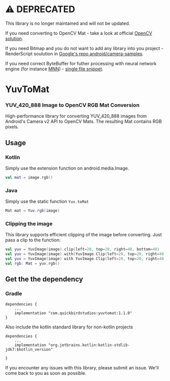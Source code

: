 # ⚠️ DEPRECATED 
This library is no longer maintained and will not be updated.

If you need converting to OpenCV Mat - take a look at official [OpenCV solution](
https://github.com/opencv/opencv/blob/master/modules/java/generator/android-21/java/org/opencv/android/JavaCamera2View.java#L344).

If you need Bitmap and you do not want to add any library into you project - RenderScript soulution in [Google's repo android/camera-samples](https://github.com/android/camera-samples/blob/2a6b5bd9b8a8d732536e65d1716c2aed1f879101/CameraUtils/lib/src/main/java/com/example/android/camera/utils/YuvToRgbConverter.kt).

If you need correct ByteBuffer for futher processing with neural network engine (for instance [MNN](https://github.com/alibaba/MNN/)) - [single file snippet](https://github.com/gordinmitya/yuv2buf).


# YuvToMat
### YUV_420_888 Image to OpenCV RGB Mat Conversion
High-performance library for converting YUV_420_888 images from Android's Camera v2 API to OpenCV Mats. The resulting Mat contains RGB pixels.
  
## Usage
### Kotlin
Simply use the extension function on android.media.Image.  

```kotlin
val mat = image.rgb()
```

### Java
Simply use the static function ```Yuv.toMat```

```java
Mat mat = Yuv.rgb(image)
```

### Clipping the image
This library supports efficient clipping of the image before converting. 
Just pass a clip to the function:

```kotlin
val yuv = YuvImage(image).clip(left=20, top=20, right=40, bottom=40)
val yuv = YuvImage(image).with(YuvImage.Clip(left=20, top=20, right=40, bottom=40))
val yuv = YuvImage(image) with YuvImage.Clip(left=20, top=20, right=40, bottom=40)
val rgb: Mat = yuv.rgb()
```

## Get the the dependency

### Gradle
```
dependencies {
    ...
    implementation "com.quickbirdstudios:yuvtomat:1.1.0"
}
```

Also include the kotlin standard library for non-kotlin projects

```
dependencies {
    ...
    implementation "org.jetbrains.kotlin:kotlin-stdlib-jdk7:$kotlin_version"

}
```

If you encounter any issues with this library, please submit an issue. We'll come back to you as soon as possible.
